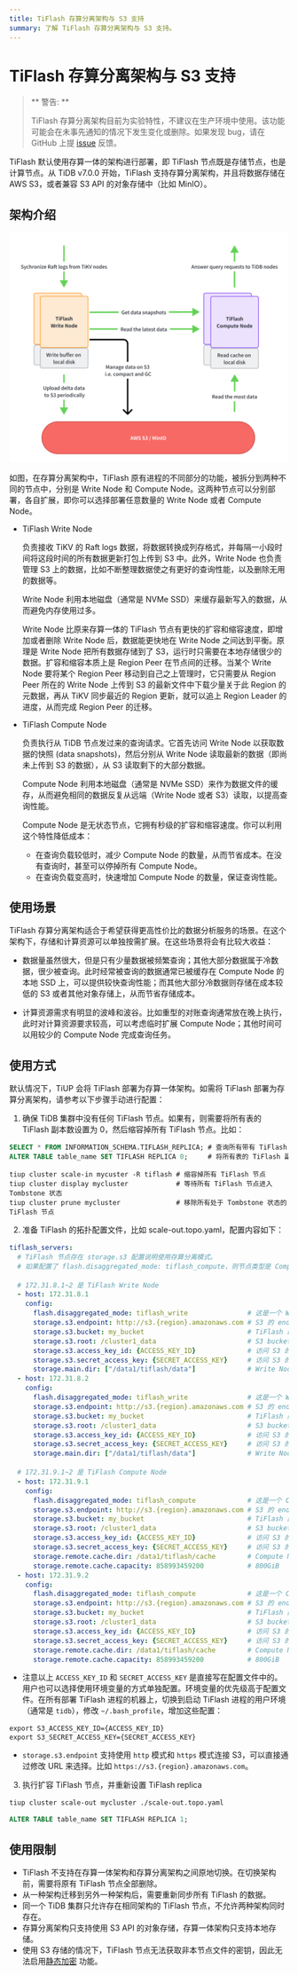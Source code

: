 ```yaml
---
title: TiFlash 存算分离架构与 S3 支持
summary: 了解 TiFlash 存算分离架构与 S3 支持。
---
```


# TiFlash 存算分离架构与 S3 支持

> ** 警告: **
>
> TiFlash 存算分离架构目前为实验特性，不建议在生产环境中使用。该功能可能会在未事先通知的情况下发生变化或删除。如果发现 bug，请在 GitHub 上提 [issue](https://github.com/pingcap/tiflash/issues) 反馈。

TiFlash 默认使用存算一体的架构进行部署，即 TiFlash 节点既是存储节点，也是计算节点。从 TiDB v7.0.0 开始，TiFlash 支持存算分离架构，并且将数据存储在 AWS S3，或者兼容 S3 API 的对象存储中（比如 MinIO）。

## 架构介绍

![TiFlash Write and Compute Separation Architect](/media/tiflash/tiflash-s3.png)

如图，在存算分离架构中，TiFlash 原有进程的不同部分的功能，被拆分到两种不同的节点中，分别是 Write Node 和 Compute Node。这两种节点可以分别部署，各自扩展，即你可以选择部署任意数量的 Write Node 或者 Compute Node。

- TiFlash Write Node 

  负责接收 TiKV 的 Raft logs 数据，将数据转换成列存格式，并每隔一小段时间将这段时间的所有数据更新打包上传到 S3 中。此外，Write Node 也负责管理 S3 上的数据，比如不断整理数据使之有更好的查询性能，以及删除无用的数据等。

  Write Node 利用本地磁盘（通常是 NVMe SSD）来缓存最新写入的数据，从而避免内存使用过多。

  Write Node 比原来存算一体的 TiFlash 节点有更快的扩容和缩容速度，即增加或者删除 Write Node 后，数据能更快地在 Write Node 之间达到平衡。原理是 Write Node 把所有数据存储到了 S3，运行时只需要在本地存储很少的数据。扩容和缩容本质上是 Region Peer 在节点间的迁移。当某个 Write Node 要将某个 Region Peer 移动到自己之上管理时，它只需要从 Region Peer 所在的 Write Node 上传到 S3 的最新文件中下载少量关于此 Region 的元数据，再从 TiKV 同步最近的 Region 更新，就可以追上 Region Leader 的进度，从而完成 Region Peer 的迁移。

- TiFlash Compute Node 

  负责执行从 TiDB 节点发过来的查询请求。它首先访问 Write Node 以获取数据的快照 (data snapshots)，然后分别从 Write Node 读取最新的数据（即尚未上传到 S3 的数据），从 S3 读取剩下的大部分数据。

  Compute Node 利用本地磁盘（通常是 NVMe SSD）来作为数据文件的缓存，从而避免相同的数据反复从远端（Write Node 或者 S3）读取，以提高查询性能。

  Compute Node 是无状态节点，它拥有秒级的扩容和缩容速度。你可以利用这个特性降低成本：
  
  - 在查询负载较低时，减少 Compute Node 的数量，从而节省成本。在没有查询时，甚至可以停掉所有 Compute Node。
  - 在查询负载变高时，快速增加 Compute Node 的数量，保证查询性能。

## 使用场景

TiFlash 存算分离架构适合于希望获得更高性价比的数据分析服务的场景。在这个架构下，存储和计算资源可以单独按需扩展。在这些场景将会有比较大收益：

- 数据量虽然很大，但是只有少量数据被频繁查询；其他大部分数据属于冷数据，很少被查询。此时经常被查询的数据通常已被缓存在 Compute Node 的本地 SSD 上，可以提供较快查询性能；而其他大部分冷数据则存储在成本较低的 S3 或者其他对象存储上，从而节省存储成本。

- 计算资源需求有明显的波峰和波谷。比如重型的对账查询通常放在晚上执行，此时对计算资源要求较高，可以考虑临时扩展 Compute Node；其他时间可以用较少的 Compute Node 完成查询任务。

## 使用方式

默认情况下，TiUP 会将 TiFlash 部署为存算一体架构。如需将 TiFlash 部署为存算分离架构，请参考以下步骤手动进行配置：

1. 确保 TiDB 集群中没有任何 TiFlash 节点。如果有，则需要将所有表的 TiFlash 副本数设置为 0，然后缩容掉所有 TiFlash 节点。比如：

  ```sql
  SELECT * FROM INFORMATION_SCHEMA.TIFLASH_REPLICA; # 查询所有带有 TiFlash 副本的表
  ALTER TABLE table_name SET TIFLASH REPLICA 0;     # 将所有表的 TiFlash 副本数设置为 0
  ```

  ```shell
  tiup cluster scale-in mycuster -R tiflash # 缩容掉所有 TiFlash 节点
  tiup cluster display mycluster            # 等待所有 TiFlash 节点进入 Tombstone 状态
  tiup cluster prune mycluster              # 移除所有处于 Tombstone 状态的 TiFlash 节点
  ```

2. 准备 TiFlash 的拓扑配置文件，比如 scale-out.topo.yaml，配置内容如下：

  ```yaml
  tiflash_servers:
    # TiFlash 节点存在 storage.s3 配置说明使用存算分离模式。
    # 如果配置了 flash.disaggregated_mode: tiflash_compute，则节点类型是 Compute Node；否则是 Write Node

    # 172.31.8.1~2 是 TiFlash Write Node
    - host: 172.31.8.1
      config:
        flash.disaggregated_mode: tiflash_write               # 这是一个 Write Node
        storage.s3.endpoint: http://s3.{region}.amazonaws.com # S3 的 endpoint 地址
        storage.s3.bucket: my_bucket                          # TiFlash 的所有数据存储在这个 bucket 中
        storage.s3.root: /cluster1_data                       # S3 bucket 中存储数据的跟目录
        storage.s3.access_key_id: {ACCESS_KEY_ID}             # 访问 S3 的 ACCESS_KEY_ID
        storage.s3.secret_access_key: {SECRET_ACCESS_KEY}     # 访问 S3 的 SECRET_ACCESS_KEY
        storage.main.dir: ["/data1/tiflash/data"]             # Write Node 的本地数据目录，和存算一体的配置方式相同
    - host: 172.31.8.2
      config:
        flash.disaggregated_mode: tiflash_write               # 这是一个 Write Node
        storage.s3.endpoint: http://s3.{region}.amazonaws.com # S3 的 endpoint 地址
        storage.s3.bucket: my_bucket                          # TiFlash 的所有数据存储在这个 bucket 中
        storage.s3.root: /cluster1_data                       # S3 bucket 中存储数据的跟目录
        storage.s3.access_key_id: {ACCESS_KEY_ID}             # 访问 S3 的 ACCESS_KEY_ID
        storage.s3.secret_access_key: {SECRET_ACCESS_KEY}     # 访问 S3 的 SECRET_ACCESS_KEY
        storage.main.dir: ["/data1/tiflash/data"]             # Write Node 的本地数据目录，和存算一体的配置方式相同

    # 172.31.9.1~2 是 TiFlash Compute Node
    - host: 172.31.9.1
      config:
        flash.disaggregated_mode: tiflash_compute             # 这是一个 Compute Node
        storage.s3.endpoint: http://s3.{region}.amazonaws.com # S3 的 endpoint 地址
        storage.s3.bucket: my_bucket                          # TiFlash 的所有数据存储在这个 bucket 中
        storage.s3.root: /cluster1_data                       # S3 bucket 中存储数据的跟目录
        storage.s3.access_key_id: {ACCESS_KEY_ID}             # 访问 S3 的 ACCESS_KEY_ID
        storage.s3.secret_access_key: {SECRET_ACCESS_KEY}     # 访问 S3 的 SECRET_ACCESS_KEY
        storage.remote.cache.dir: /data1/tiflash/cache        # Compute Node 的本地数据缓存目录
        storage.remote.cache.capacity: 858993459200           # 800GiB
    - host: 172.31.9.2
      config:
        flash.disaggregated_mode: tiflash_compute             # 这是一个 Compute Node
        storage.s3.endpoint: http://s3.{region}.amazonaws.com # S3 的 endpoint 地址
        storage.s3.bucket: my_bucket                          # TiFlash 的所有数据存储在这个 bucket 中
        storage.s3.root: /cluster1_data                       # S3 bucket 中存储数据的跟目录
        storage.s3.access_key_id: {ACCESS_KEY_ID}             # 访问 S3 的 ACCESS_KEY_ID
        storage.s3.secret_access_key: {SECRET_ACCESS_KEY}     # 访问 S3 的 SECRET_ACCESS_KEY
        storage.remote.cache.dir: /data1/tiflash/cache        # Compute Node 的本地数据缓存目录
        storage.remote.cache.capacity: 858993459200           # 800GiB
  ```

  * 注意以上 `ACCESS_KEY_ID` 和 `SECRET_ACCESS_KEY` 是直接写在配置文件中的。用户也可以选择使用环境变量的方式单独配置。环境变量的优先级高于配置文件。在所有部署 TiFlash 进程的机器上，切换到启动 TiFlash 进程的用户环境（通常是 `tidb`），修改 `~/.bash_profile`，增加这些配置：

  ```shell
  export S3_ACCESS_KEY_ID={ACCESS_KEY_ID}
  export S3_SECRET_ACCESS_KEY={SECRET_ACCESS_KEY}
  ```
  
  * `storage.s3.endpoint` 支持使用 `http` 模式和 `https` 模式连接 S3，可以直接通过修改 URL 来选择。比如 `https://s3.{region}.amazonaws.com`。

3. 执行扩容 TiFlash 节点，并重新设置 TiFlash replica

  ```shell
  tiup cluster scale-out mycluster ./scale-out.topo.yaml
  ```

  ```sql
  ALTER TABLE table_name SET TIFLASH REPLICA 1;
  ```

## 使用限制

- TiFlash 不支持在存算一体架构和存算分离架构之间原地切换。在切换架构前，需要将原有 TiFlash 节点全部删除。
- 从一种架构迁移到另外一种架构后，需要重新同步所有 TiFlash 的数据。
- 同一个 TiDB 集群只允许存在相同架构的 TiFlash 节点，不允许两种架构同时存在。
- 存算分离架构只支持使用 S3 API 的对象存储，存算一体架构只支持本地存储。
- 使用 S3 存储的情况下，TiFlash 节点无法获取非本节点文件的密钥，因此无法启用[静态加密](/encryption-at-rest.md) 功能。
